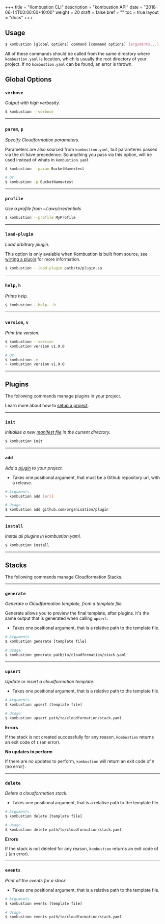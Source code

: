 +++
title = "Kombustion CLI"
description = "kombustion API"
date = "2018-06-14T00:00:00+10:00"
weight = 20
draft = false
bref = ""
toc = true
layout  = "docs"
+++

## Usage

```bash
$ kombustion [global options] command [command options] [arguments...]
```

All of these commands should be called from the same directory where `kombustion.yaml` is location,
which is usually the root directory of your project. If no `kombustion.yaml` can be found, an error is thrown.

## Global Options

### `verbose`

_Output with high verbosity._

```bash
$ kombustion --verbose
```

---

### `param`, `p`

_Specify Cloudformation parameters._

Parameters are also sourced from `kombustion.yaml`, but paramteres passed via the cli have precedence.
So anything you pass via this option, will be used instead of whats in `kombustion.yaml`

```bash
$ kombustion --param BucketName=test

# Or
$ kombustion -p BucketName=test
```

---

### `profile`

_Use a profile from ~/.aws/credentials_

```bash
$ kombustion --profile MyProfile
```

---

### `load-plugin`

_Load arbitrary plugin._

This option is only avaiable when Kombustion is built from source, see [wirting a plugin](/guides/plugins)
for more information.

```bash
$ kombustion --load-plugin path/to/plugin.so
```

---

### `help`, `h`

_Prints help._

```bash
$ kombustion --help, -h
```

---

### `version`, `v`

_Print the version._

```bash
$ kombustion --version
> kombustion version v1.0.0

# Or
$ kombustion -v
> kombustion version v1.0.0
```

---

## Plugins

The following commands manage plugins in your project.

Learn more about how to [setup a project](/guides/project).

---

### `init`

_Initialise a new [manifest file](/guides/project) in the current directory._

```bash
$ kombustion init
```

---

### `add`

_Add a [plugin](/concepts/plugin) to your project._

- Takes one positional argument, that must be a Github repository url, with a release.

```bash
# Arguments
> kombustion add [url]

# Usage
$ kombustion add github.com/organisation/plugin
```

---

### `install`

_Install all plugins in kombustion.yaml._

```bash
$ kombustion install
```

---

## Stacks

The following commands manage Cloudformation Stacks.

---

### `generate`

_Generate a Cloudformation template, from a template file_

Generate allows you to preview the final template, after plugins. It's the same output that is
generated when calling `upsert`.

- Takes one positional argument, that is a relative path to the template file.

```bash
# Arguments
$ kombustion generate [template file]

# Usage
$ kombustion generate path/to/cloudformation/stack.yaml
```

---

### `upsert`

_Update or insert a cloudformation template._

- Takes one positional argument, that is a relative path to the template file.

```bash
# Arguments
$ kombustion upsert [template file]

# Usage
$ kombustion upsert path/to/cloudformation/stack.yaml
```

__Errors__

If the stack is not created successfully for any reason, `kombustion` returns an exit code of `1` (an error).

__No updates to perform__

If there are no updates to perform, `kombustion` will return an exit code of `0` (no error).

---

### `delete`

_Delete a cloudformation stack._

- Takes one positional argument, that is a relative path to the template file.

```bash
# Arguments
$ kombustion delete [template file]

# Usage
$ kombustion delete path/to/cloudformation/stack.yaml
```

__Errors__

If the stack is not deleted for any reason, `kombustion` returns an exit code of `1` (an error).

---

### `events`

_Print all the events for a stack_

- Takes one positional argument, that is a relative path to the template file.

```bash
# Arguments
$ kombustion events [template file]

# Usage
$ kombustion events path/to/cloudformation/stack.yaml
```
